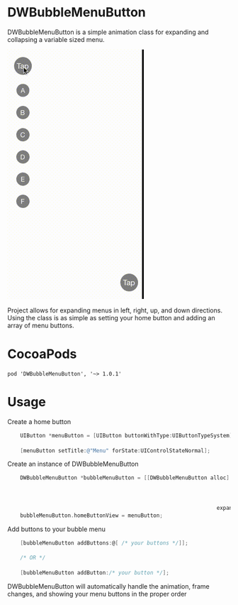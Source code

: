 DWBubbleMenuButton
==================
DWBubbleMenuButton is a simple animation class for expanding and collapsing a variable sized menu. 

![](demo.gif)

Project allows for expanding menus in left, right, up, and down directions. Using the class is as simple as setting your home button and adding an array of menu buttons.

CocoaPods
==================
```
pod 'DWBubbleMenuButton', '~> 1.0.1'
```

Usage
==================
Create a home button
```objective-c
    UIButton *menuButton = [UIButton buttonWithType:UIButtonTypeSystem];

    [menuButton setTitle:@"Menu" forState:UIControlStateNormal];
```

Create an instance of DWBubbleMenuButton
```objective-c
    DWBubbleMenuButton *bubbleMenuButton = [[DWBubbleMenuButton alloc] initWithFrame:CGRectMake(20.f,
                                                                                                20.f,
                                                                                                100.f,
                                                                                                100.f)
                                                                  expansionDirection:DirectionDown];
    bubbleMenuButton.homeButtonView = menuButton;
```

Add buttons to your bubble menu
```objective-c
    [bubbleMenuButton addButtons:@[ /* your buttons */]];
    
    /* OR */
    
    [bubbleMenuButton addButton:/* your button */];
```

DWBubbleMenuButton will automatically handle the animation, frame changes, and showing your menu buttons in the proper order
